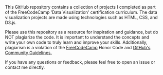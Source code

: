 This GitHub repository contains a collection of projects I completed as part of the FreeCodeCamp 'Data Visualization' certification curriculum. The data visualization projects are made using technologies such as HTML, CSS, and D3.js.

Please use this repository as a resource for inspiration and guidance, but do NOT plagiarize the code. It is important to understand the concepts and write your own code to truly learn and improve your skills. Additionally, plagiarism is a violation of the [FreeCodeCamp](https://www.freecodecamp.org) Honor Code and [GitHub's Community Guidelines.](https://docs.github.com/en/github/site-policy/github-community-guidelines)

If you have any questions or feedback, please feel free to open an issue or contact me directly.
